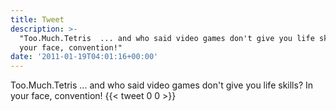 ```yaml
---
title: Tweet
description: >-
  "Too.Much.Tetris  ... and who said video games don't give you life skills? In
  your face, convention!"
date: '2011-01-19T04:01:16+00:00'
---
```

Too.Much.Tetris  ... and who said video games don't give you life skills? In your face, convention!
      {{< tweet 0 0 >}}
    
